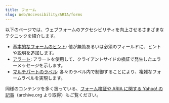 ```yaml
---
title: フォーム
slug: Web/Accessibility/ARIA/forms
---
```


以下のページでは、ウェブフォームのアクセシビリティを向上させるさまざまなテクニックを紹介します。

- [基本的なフォームのヒント](/ja/docs/Web/Accessibility/ARIA/forms/Basic_form_hints): 値が無効あるいは必須のフィールドに、ヒントや説明を追加します。
- [アラート](/ja/docs/Web/Accessibility/ARIA/forms/alerts): アラートを使用して、クライアントサイドの検証で発生したエラーメッセージを示します。
- [マルチパートのラベル](/ja/docs/Web/Accessibility/ARIA/forms/Multipart_labels): 各々のラベル内で制御することにより、複雑なフォームラベルを実現します。

同様のコンテンツを多く扱っている、[フォーム検証や ARIA に関する Yahoo! の記事](https://web.archive.org/web/20120801225355/http://yaccessibilityblog.com/library/aria-invalid-form-inputs.html)（archive.org より取得）もご覧ください。
